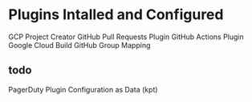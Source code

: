 # Plugins Intalled and Configured

GCP Project Creator
GitHub Pull Requests Plugin
GitHub Actions Plugin
Google Cloud Build
GitHub Group Mapping

## todo
PagerDuty Plugin
Configuration as Data (kpt)